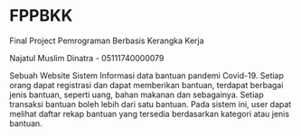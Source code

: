 # FPPBKK
Final Project Pemrograman Berbasis Kerangka Kerja

Najatul Muslim Dinatra - 05111740000079

Sebuah Website Sistem Informasi data bantuan pandemi Covid-19. Setiap orang dapat registrasi dan dapat memberikan bantuan, terdapat berbagai jenis bantuan, seperti uang, bahan makanan dan sebagainya. Setiap transaksi bantuan boleh lebih dari satu bantuan. Pada sistem ini, user dapat melihat daftar rekap bantuan yang tersedia berdasarkan kategori atau jenis bantuan.
